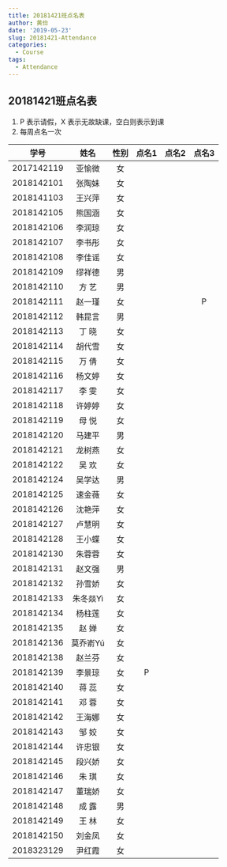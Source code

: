 ```yaml
---
title: 20181421班点名表
author: 黄俭
date: '2019-05-23'
slug: 20181421-Attendance
categories:
  - Course
tags:
  - Attendance
---
```

## 20181421班点名表

1. P 表示请假，X 表示无故缺课，空白则表示到课
1. 每周点名一次

|学号         |      姓名| 性别    | 点名1 |点名2 |点名3 |
|:-----------:|:--------:|:-------:|:-----:|:----:|:----:|
|   2017142119|    亚愉微| 女      |       |      |      |
|   2018142101|    张陶妹| 女      |       |      |      |
|   2018141103|    王兴萍| 女      |       |      |      |
|   2018142105|    熊国涵| 女      |       |      |      |
|   2018142106|    李润琼| 女      |       |      |      |
|   2018142107|    李书彤| 女      |       |      |      |
|   2018142108|    李佳谣| 女      |       |      |      |
|   2018142109|    缪祥德| 男      |       |      |      |
|   2018142110|    方  艺| 男      |       |      |      |
|   2018142111|    赵一瑾| 女      |       |      |   P  |
|   2018142112|    韩昆言| 男      |       |      |      |
|   2018142113|    丁  晓| 女      |       |      |      |
|   2018142114|    胡代雪| 女      |       |      |      |
|   2018142115|    万  倩| 女      |       |      |      |
|   2018142116|    杨文婷| 女      |       |      |      |
|   2018142117|    李  雯| 女      |       |      |      |
|   2018142118|    许婷婷| 女      |       |      |      |
|   2018142119|    母  悦| 女      |       |      |      |
|   2018142120|    马建平| 男      |       |      |      |
|   2018142121|    龙树燕| 女      |       |      |      |
|   2018142122|    吴  欢| 女      |       |      |      |
|   2018142124|    吴学达| 男      |       |      |      |
|   2018142125|    速金薇| 女      |       |      |      |
|   2018142126|    沈艳萍| 女      |       |      |      |
|   2018142127|    卢慧明| 女      |       |      |      |
|   2018142128|    王小蝶| 女      |       |      |      |
|   2018142130|    朱蓉蓉| 女      |       |      |      |
|   2018142131|    赵文强| 男      |       |      |      |
|   2018142132|    孙雪娇| 女      |       |      |      |
|   2018142133|  朱冬燚Yì| 女      |       |      |      |
|   2018142134|    杨柱莲| 女      |       |      |      |
|   2018142135|    赵  婵| 女      |       |      |      |
|   2018142136|  莫乔嵛Yú| 女      |       |      |      |
|   2018142138|    赵兰芬| 女      |       |      |      |
|   2018142139|    李景琼| 女      |   P   |      |      |
|   2018142140|    蒋  蕊| 女      |       |      |      |
|   2018142141|    邓  蓉| 女      |       |      |      |
|   2018142142|    王海娜| 女      |       |      |      |
|   2018142143|    邹  姣| 女      |       |      |      |
|   2018142144|    许忠银| 女      |       |      |      |
|   2018142145|    段兴娇| 女      |       |      |      |
|   2018142146|    朱  琪| 女      |       |      |      |
|   2018142147|    董瑞娇| 女      |       |      |      |
|   2018142148|    成  露| 男      |       |      |      |
|   2018142149|    王  林| 女      |       |      |      |
|   2018142150|    刘金凤| 女      |       |      |      |
|   2018323129|    尹红霞| 女      |       |      |      |
